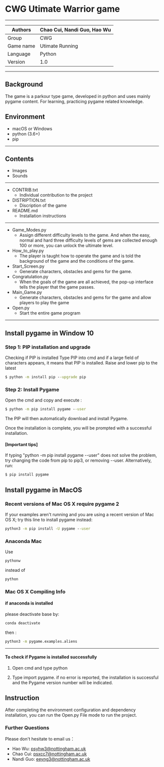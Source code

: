 # CWG Utimate Warrior game
****
|Authors|Chao Cui, Nandi Guo, Hao Wu
|---|---
|Group|CWG
|Game name|Utimate Running
|Language|Python
|Version|1.0
****

## Background
The game is a parkour type game, developed in python and uses mainly pygame content. For learning, practicing pygame related knowledge.

## Environment
* macOS or Windows
* python (3.6+)
* pip

****
## Contents
* Images
* Sounds

****
* CONTRIB.txt
  * Individual contribution to the project
* DISTRIPTION.txt
  * Discription of the game
* README.md
  * Installation instructions
****

* Game_Modes.py
  * Assign different difficulty levels to the game. And when the easy, normal and hard three difficulty levels of gems are collected enough 100 or more, you can unlock the    ultimate level.
* How_to_play.py
  * The player is taught how to operate the game and is told the background of the game and the conditions of the game.
* Start_Screen.py
  * Generate characters, obstacles and gems for the game. 
* Congratulation.py
  * When the goals of the game are all achieved, the pop-up interface tells the player that the game passes.
* Main_Game.py
  * Generate characters, obstacles and gems for the game and allow players to play the game
* Open.py
  * Start the entire game program
****

## Install pygame in Window 10 
### Step 1: PIP installation and upgrade
Checking if PIP is installed
Type PIP into cmd and if a large field of characters appears, it means that PIP is installed.
Raise and lower pip to the latest
```cmd
$ python -m install pip --upgrade pip
```

### Step 2: Install Pygame
Open the cmd and copy and execute :
```cmd
$ python -m pip install pygame --user
```
The PIP will then automatically download and install Pygame.

Once the installation is complete, you will be prompted with a successful installation.

#### [Important tips]
If typing "python -m pip install pygame --user" does not solve the problem, try changing the code from pip to pip3, or removing --user.
Alternatively, run:
```cmd
$ pip install pygame
```
## Install pygame in MacOS
### Recent versions of Mac OS X require pygame 2
If your examples aren't running and you are using a recent version of Mac OS X; try this line to install pygame instead:
```cmd
python3 -m pip install -U pygame --user
```
### Anaconda Mac
Use
```cmd
pythonw
```
instead of
```cmd
python
```

### Mac OS X Compiling Info
#### if anaconda is installed
please deactivate base by:
```cmd
conda deactivate
```
then :
```cmd
python3 -m pygame.examples.aliens
```
****

#### To check if Pygame is installed successfully
1. Open cmd and type python

2. Type import pygame. if no error is reported, the installation is successful and the Pygame version number will be indicated.

## Instruction
After completing the environment configuration and dependency installation, you can run the Open.py File mode to run the project.

### Further Questions
Please don't hesitate to email us：
* Hao Wu: psyhw3@nottingham.ac.uk
* Chao Cui: psxcc7@nottingham.ac.uk
* Nandi Guo: eeyng3@nottingham.ac.uk
